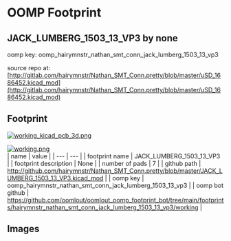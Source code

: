 # OOMP Footprint  
## JACK_LUMBERG_1503_13_VP3  by none  
  
oomp key: oomp_hairymnstr_nathan_smt_conn_jack_lumberg_1503_13_vp3  
  
source repo at: [http://gitlab.com/hairymnstr/Nathan_SMT_Conn.pretty/blob/master/uSD_1686452.kicad_mod](http://gitlab.com/hairymnstr/Nathan_SMT_Conn.pretty/blob/master/uSD_1686452.kicad_mod)  
## Footprint  
  
[![working_kicad_pcb_3d.png](working_kicad_pcb_3d_600.png)](working_kicad_pcb_3d.png)  
  
[![working.png](working_600.png)](working.png)  
| name | value | 
| --- | --- | 
| footprint name | JACK_LUMBERG_1503_13_VP3 | 
| footprint description | None | 
| number of pads | 7 | 
| github path | http://github.com/hairymnstr/Nathan_SMT_Conn.pretty/blob/master/JACK_LUMBERG_1503_13_VP3.kicad_mod | 
| oomp key | oomp_hairymnstr_nathan_smt_conn_jack_lumberg_1503_13_vp3 | 
| oomp bot github | https://github.com/oomlout/oomlout_oomp_footprint_bot/tree/main/footprints/hairymnstr_nathan_smt_conn_jack_lumberg_1503_13_vp3/working | 
## Images  
